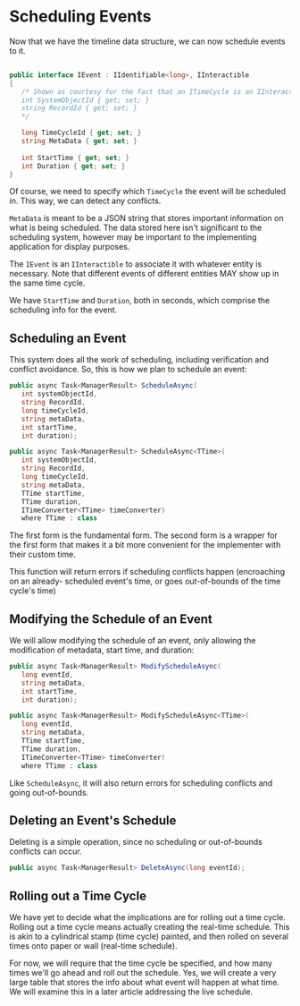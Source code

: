 # Scheduling Events

Now that we have the timeline data structure, we can now schedule events to it.

```csharp

public interface IEvent : IIdentifiable<long>, IInteractible
{
   /* Shown as courtesy for the fact that an ITimeCycle is an IInteraction
   int SystemObjectId { get; set; }
   string RecordId { get; set; }
   */

   long TimeCycleId { get; set; }
   string MetaData { get; set; }
   
   int StartTime { get; set; }
   int Duration { get; set; }
}
```

Of course, we need to specify which `TimeCycle` the event will be scheduled in. This way,
we can detect any conflicts.

`MetaData` is meant to be a JSON string that stores important information on what is
being scheduled. The data stored here isn't significant to the scheduling system, however
may be important to the implementing application for display purposes.

The `IEvent` is an `IInteractible` to associate it with whatever entity is necessary.
Note that different events of different entities MAY show up in the same time cycle.

We have `StartTime` and `Duration`, both in seconds, which comprise the scheduling info
for the event.

## Scheduling an Event

This system does all the work of scheduling, including verification and conflict avoidance.
So, this is how we plan to schedule an event:

```csharp
public async Task<ManagerResult> ScheduleAsync(
   int systemObjectId,
   string RecordId,
   long timeCycleId,
   string metaData,
   int startTime,
   int duration);

public async Task<ManagerResult> ScheduleAsync<TTime>(
   int systemObjectId,
   string RecordId,
   long timeCycleId,
   string metaData,
   TTime startTime,
   TTime duration,
   ITimeConverter<TTime> timeConverter)
   where TTime : class
```

The first form is the fundamental form. The second form is a wrapper for the first form
that makes it a bit more convenient for the implementer with their custom time.

This function will return errors if scheduling conflicts happen (encroaching on an already-
scheduled event's time, or goes out-of-bounds of the time cycle's time)

## Modifying the Schedule of an Event

We will allow modifying the schedule of an event, only allowing the modification of
metadata, start time, and duration:

```csharp
public async Task<ManagerResult> ModifyScheduleAsync(
   long eventId,
   string metaData,
   int startTime,
   int duration);

public async Task<ManagerResult> ModifyScheduleAsync<TTime>(
   long eventId,
   string metaData,
   TTime startTime,
   TTime duration,
   ITimeConverter<TTime> timeConverter)
   where TTime : class
```

Like `ScheduleAsync`, it will also return errors for scheduling conflicts and going out-of-bounds.

## Deleting an Event's Schedule

Deleting is a simple operation, since no scheduling or out-of-bounds conflicts can occur.

```csharp
public async Task<ManagerResult> DeleteAsync(long eventId);
```

## Rolling out a Time Cycle

We have yet to decide what the implications are for rolling out a time cycle. Rolling out a
time cycle means actually creating the real-time schedule. This is akin to a cylindrical
stamp (time cycle) painted, and then rolled on several times onto paper or wall (real-time
schedule).

For now, we will require that the time cycle be specified, and how many times we'll go ahead
and roll out the schedule. Yes, we will create a very large table that stores the info about
what event will happen at what time. We will examine this in a later article addressing
the live schedule.



